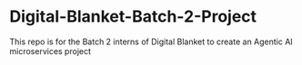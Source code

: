# Digital-Blanket-Batch-2-Project
This repo is for the Batch 2 interns of Digital Blanket to create an Agentic AI microservices project
